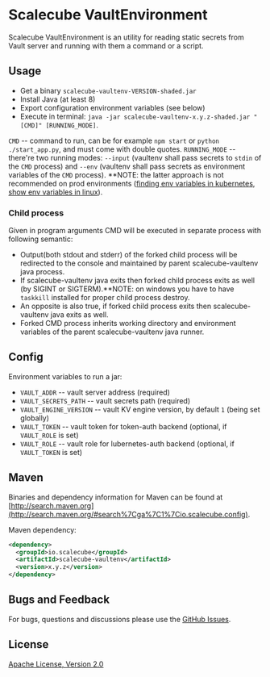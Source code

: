 # Scalecube VaultEnvironment

Scalecube VaultEnvironment is an utility for reading static secrets from Vault server 
and running with them a command or a script. 

## Usage

- Get a binary `scalecube-vaultenv-VERSION-shaded.jar`
- Install Java (at least 8)
- Export configuration environment variables (see below) 
- Execute in terminal: `java -jar scalecube-vaultenv-x.y.z-shaded.jar "[CMD]" [RUNNING_MODE]`.

`CMD` -- command to run, can be for example `npm start` or `python ./start_app.py`, 
and must come with double quotes. 
`RUNNING_MODE` -- there're two running modes: `--input` (vaultenv shall pass secrets to `stdin` of the `CMD` process) and `--env` (vaultenv shall pass secrets as environment variables of the `CMD` process). **NOTE: the latter approach is not recommended on prod environments ([finding env variables in kubernetes](https://blog.nillsf.com/index.php/2020/02/24/dont-use-environment-variables-in-kubernetes-to-consume-secrets/), [show env variables in linux](https://ma.ttias.be/show-the-environment-variables-of-a-running-process-in-linux/)).

### Child process

Given in program arguments CMD will be executed in separate process with following semantic: 
- Output(both stdout and stderr) of the forked child process will be redirected to the console 
and maintained by parent scalecube-vaultenv java process.
- If scalecube-vaultenv java exits then forked child process exits as well (by SIGINT or SIGTERM).**NOTE: on windows you have to have `taskkill` installed for proper child process destroy. 
- An opposite is also true, if forked child process exits then scalecube-vaultenv java exits as well.
- Forked CMD process inherits working directory and environment variables of the parent scalecube-vaultenv java runner.

## Config

Environment variables to run a jar: 

- `VAULT_ADDR` -- vault server address (required)
- `VAULT_SECRETS_PATH` -- vault secrets path (required)
- `VAULT_ENGINE_VERSION` -- vault KV engine version, by default `1` (being set globally)
- `VAULT_TOKEN` -- vault token for token-auth backend (optional, if `VAULT_ROLE` is set)
- `VAULT_ROLE` -- vault role for lubernetes-auth backend (optional, if `VAULT_TOKEN` is set)

## Maven 

Binaries and dependency information for Maven can be found at 
[http://search.maven.org](http://search.maven.org/#search%7Cga%7C1%7Cio.scalecube.config).

Maven dependency: 

``` xml
<dependency>
  <groupId>io.scalecube</groupId>
  <artifactId>scalecube-vaultenv</artifactId>
  <version>x.y.z</version>
</dependency>
```

## Bugs and Feedback

For bugs, questions and discussions please use the [GitHub Issues](https://github.com/scalecube/scalecube-vaultenv/issues).

## License

[Apache License, Version 2.0](https://github.com/scalecube/scalecube-vaultenv/blob/master/LICENSE.txt)
